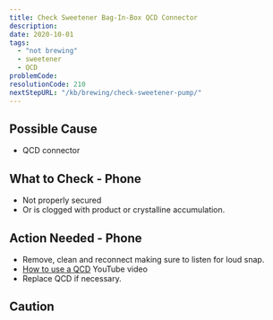 ```yaml
---
title: Check Sweetener Bag-In-Box QCD Connector
description:
date: 2020-10-01
tags:
  - "not brewing"
  - sweetener
  - QCD
problemCode: 
resolutionCode: 210
nextStepURL: "/kb/brewing/check-sweetener-pump/"
---
```

## Possible Cause

- QCD connector

## What to Check - Phone

- Not properly secured
- Or is clogged with product or crystalline accumulation.

## Action Needed - Phone

- Remove, clean and reconnect making sure to listen for loud snap.
- [How to use a QCD](https://www.youtube.com/watch?v=Dnz50YzI59c) YouTube video
- Replace QCD if necessary.

## Caution
